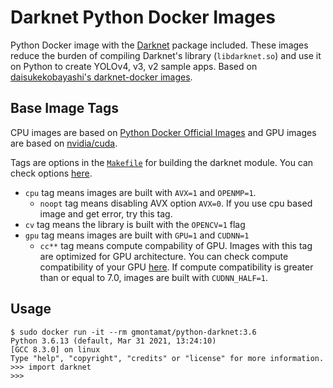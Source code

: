 # Darknet Python Docker Images

Python Docker image with the [Darknet](https://github.com/AlexeyAB/darknet) package included. These images reduce the
burden of compiling Darknet's library (`libdarknet.so`) and use it on Python to create YOLOv4, v3, v2 sample apps. Based
on [daisukekobayashi's darknet-docker images](https://github.com/daisukekobayashi/darknet-docker).

## Base Image Tags

CPU images are based on [Python Docker Official Images](https://hub.docker.com/_/python) and GPU images are based on
[nvidia/cuda](https://hub.docker.com/r/nvidia/cuda/).

Tags are options in the [`Makefile`](./Makefile) for building the darknet module. You can check
options [here](https://github.com/AlexeyAB/darknet#how-to-compile-on-linux "How to compile on Linux").

* ``cpu`` tag means images are built with `AVX=1` and `OPENMP=1`.
    - ``noopt`` tag means disabling AVX option ``AVX=0``. If you use cpu based image and get error, try this tag.
* ``cv`` tag means the library is built with the `OPENCV=1` flag
* ``gpu`` tag means images are built with ``GPU=1`` and ``CUDNN=1``
    - ``cc**`` tag means compute compability of GPU. Images with this tag are optimized for GPU architecture. You can
      check compute compatibility of your GPU [here](https://developer.nvidia.com/cuda-gpus "CUDA GPUs"). If compute
      compatibility is greater than or equal to 7.0, images are built with ``CUDNN_HALF=1``.

## Usage

```
$ sudo docker run -it --rm gmontamat/python-darknet:3.6   
Python 3.6.13 (default, Mar 31 2021, 13:24:10) 
[GCC 8.3.0] on linux
Type "help", "copyright", "credits" or "license" for more information.
>>> import darknet
>>> 
```
